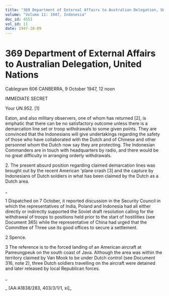 ```yaml
---
title: "369 Department of External Affairs to Australian Delegation, United Nations"
volume: "Volume 11: 1947, Indonesia"
doc_id: 4553
vol_id: 11
date: 1947-10-09
---
```


# 369 Department of External Affairs to Australian Delegation, United Nations

Cablegram 606 CANBERRA, 9 October 1947, 12 noon

IMMEDIATE SECRET

Your UN.952. [1]

Eaton, and also military observers, one of whom has returned [2], is emphatic that there can be no satisfactory outcome unless there is a demarcation line set or troop withdrawals to some given points. They are convinced that the Indonesians will give undertakings regarding the safety of those who have collaborated with the Dutch and of Chinese and other personnel whom the Dutch now say they are protecting. The Indonesian Commanders are in touch with headquarters by radio, and there would be no great difficulty in arranging orderly withdrawals.

2\. The present absurd position regarding claimed demarcation lines was brought out by the recent American 'plane crash [3] and the capture by Indonesians of Dutch soldiers in what has been claimed by the Dutch as a Dutch area.

_

1 Dispatched on 7 October, it reported discussion in the Security Council in which the representatives of India, Poland and Indonesia had all either directly or indirectly supported the Soviet draft resolution calling for the withdrawal of troops to positions held prior to the start of hostilities (see Document 365) while the representative of China had urged that the Committee of Three use its good offices to secure a settlement.

2 Spence.

3 The reference is to the forced landing of an American aircraft at Pameungpeuk on the south coast of Java. Although the area was within the territory claimed by Van Mook to be under Dutch control (see Document 316, note 2), three Dutch soldiers travelling on the aircraft were detained and later released by local Republican forces.

_

_ [AA:A1838/283, 403/3/1/1, xi]_
